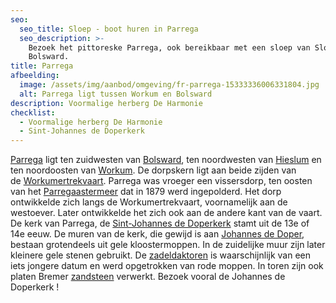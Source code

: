 ```yaml
---
seo:
  seo_title: Sloep - boot huren in Parrega
  seo_description: >-
    Bezoek het pittoreske Parrega, ook bereikbaar met een sloep van Sloepverhuur
    Bolsward.
title: Parrega
afbeelding:
  image: /assets/img/aanbod/omgeving/fr-parrega-15333336006331804.jpg
  alt: Parrega ligt tussen Workum en Bolsward
description: Voormalige herberg De Harmonie
checklist:
  - Voormalige herberg De Harmonie
  - Sint-Johannes de Doperkerk
---
```


<a target="_blank" rel="noopener" href="https://nl.wikipedia.org/wiki/Parrega">Parrega</a> ligt ten zuidwesten van&nbsp;<a target="_blank" rel="noopener" href="https://nl.wikipedia.org/wiki/Bolsward">Bolsward</a>, ten noordwesten van&nbsp;<a target="_blank" rel="noopener" href="https://nl.wikipedia.org/wiki/Hieslum">Hieslum</a>&nbsp;en ten noordoosten van&nbsp;<a target="_blank" rel="noopener" href="https://nl.wikipedia.org/wiki/Workum">Workum</a>. De dorpskern ligt aan beide zijden van de&nbsp;<a target="_blank" rel="noopener" href="https://nl.wikipedia.org/wiki/Workumertrekvaart">Workumertrekvaart</a>. Parrega was vroeger een vissersdorp, ten oosten van het&nbsp;<a target="_blank" rel="noopener" href="https://nl.wikipedia.org/wiki/Parregaastermeer">Parregaastermeer</a>&nbsp;dat in 1879 werd ingepolderd. Het dorp ontwikkelde zich langs de Workumertrekvaart, voornamelijk aan de westoever. Later ontwikkelde het zich ook aan de andere kant van de vaart. De kerk van Parrega, de&nbsp;<a target="_blank" rel="noopener" href="https://nl.wikipedia.org/wiki/Sint-Johannes_de_Doperkerk_(Parrega)">Sint-Johannes de Doperkerk</a>&nbsp;stamt uit de 13e of 14e eeuw. De muren van de kerk, die gewijd is aan&nbsp;<a target="_blank" rel="noopener" href="https://nl.wikipedia.org/wiki/Johannes_de_Doper">Johannes de Doper</a>, bestaan grotendeels uit gele kloostermoppen. In de zuidelijke muur zijn later kleinere gele stenen gebruikt. De&nbsp;<a target="_blank" rel="noopener" href="https://nl.wikipedia.org/wiki/Zadeldak">zadeldaktoren</a>&nbsp;is waarschijnlijk van een iets jongere datum en werd opgetrokken van rode moppen. In toren zijn ook platen Bremer&nbsp;<a target="_blank" rel="noopener" href="https://nl.wikipedia.org/wiki/Zandsteen">zandsteen</a>&nbsp;verwerkt. Bezoek vooral de Johannes de Doperkerk \!
